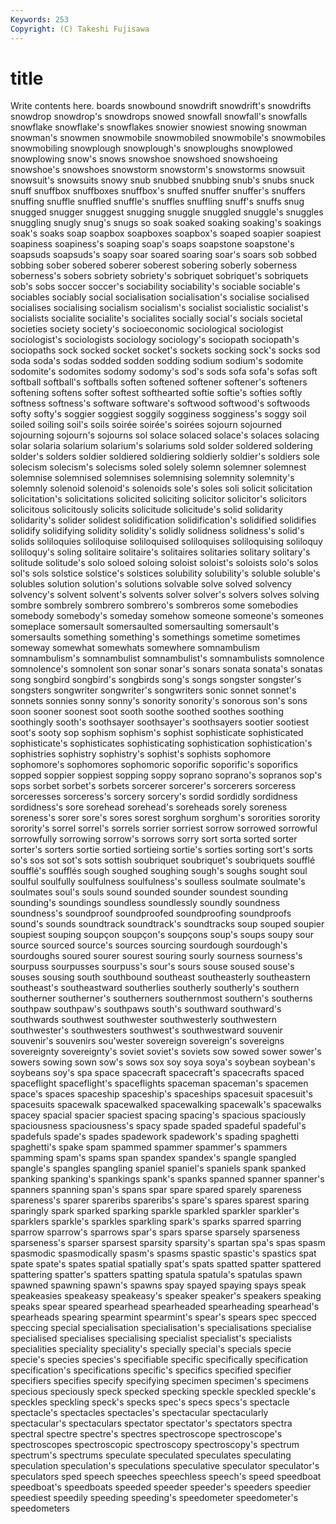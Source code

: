 ```yaml
---
Keywords: 253 
Copyright: (C) Takeshi Fujisawa
---
```


# title

Write contents here.
boards
snowbound snowdrift snowdrift's snowdrifts snowdrop snowdrop's snowdrops snowed snowfall snowfall's
snowfalls snowflake snowflake's snowflakes snowier snowiest snowing snowman snowman's snowmen
snowmobile snowmobiled snowmobile's snowmobiles snowmobiling snowplough snowplough's snowploughs snowplowed snowplowing
snow's snows snowshoe snowshoed snowshoeing snowshoe's snowshoes snowstorm snowstorm's snowstorms
snowsuit snowsuit's snowsuits snowy snub snubbed snubbing snub's snubs snuck
snuff snuffbox snuffboxes snuffbox's snuffed snuffer snuffer's snuffers snuffing snuffle
snuffled snuffle's snuffles snuffling snuff's snuffs snug snugged snugger snuggest
snugging snuggle snuggled snuggle's snuggles snuggling snugly snug's snugs so
soak soaked soaking soaking's soakings soak's soaks soap soapbox soapboxes
soapbox's soaped soapier soapiest soapiness soapiness's soaping soap's soaps soapstone
soapstone's soapsuds soapsuds's soapy soar soared soaring soar's soars sob
sobbed sobbing sober sobered soberer soberest sobering soberly soberness soberness's
sobers sobriety sobriety's sobriquet sobriquet's sobriquets sob's sobs soccer soccer's
sociability sociability's sociable sociable's sociables sociably social socialisation socialisation's socialise
socialised socialises socialising socialism socialism's socialist socialistic socialist's socialists socialite
socialite's socialites socially social's socials societal societies society society's socioeconomic
sociological sociologist sociologist's sociologists sociology sociology's sociopath sociopath's sociopaths sock
socked socket socket's sockets socking sock's socks sod soda soda's
sodas sodded sodden sodding sodium sodium's sodomite sodomite's sodomites sodomy
sodomy's sod's sods sofa sofa's sofas soft softball softball's softballs
soften softened softener softener's softeners softening softens softer softest softhearted
softie softie's softies softly softness softness's software software's softwood softwood's
softwoods softy softy's soggier soggiest soggily sogginess sogginess's soggy soil
soiled soiling soil's soils soirée soirée's soirées sojourn sojourned sojourning
sojourn's sojourns sol solace solaced solace's solaces solacing solar solaria
solarium solarium's solariums sold solder soldered soldering solder's solders soldier
soldiered soldiering soldierly soldier's soldiers sole solecism solecism's solecisms soled
solely solemn solemner solemnest solemnise solemnised solemnises solemnising solemnity solemnity's
solemnly solenoid solenoid's solenoids sole's soles soli solicit solicitation solicitation's
solicitations solicited soliciting solicitor solicitor's solicitors solicitous solicitously solicits solicitude
solicitude's solid solidarity solidarity's solider solidest solidification solidification's solidified solidifies
solidify solidifying solidity solidity's solidly solidness solidness's solid's solids soliloquies
soliloquise soliloquised soliloquises soliloquising soliloquy soliloquy's soling solitaire solitaire's solitaires
solitaries solitary solitary's solitude solitude's solo soloed soloing soloist soloist's
soloists solo's solos sol's sols solstice solstice's solstices solubility solubility's
soluble soluble's solubles solution solution's solutions solvable solve solved solvency
solvency's solvent solvent's solvents solver solver's solvers solves solving sombre
sombrely sombrero sombrero's sombreros some somebodies somebody somebody's someday somehow
someone someone's someones someplace somersault somersaulted somersaulting somersault's somersaults something
something's somethings sometime sometimes someway somewhat somewhats somewhere somnambulism somnambulism's
somnambulist somnambulist's somnambulists somnolence somnolence's somnolent son sonar sonar's sonars
sonata sonata's sonatas song songbird songbird's songbirds song's songs songster
songster's songsters songwriter songwriter's songwriters sonic sonnet sonnet's sonnets sonnies
sonny sonny's sonority sonority's sonorous son's sons soon sooner soonest
soot sooth soothe soothed soothes soothing soothingly sooth's soothsayer soothsayer's
soothsayers sootier sootiest soot's sooty sop sophism sophism's sophist sophisticate
sophisticated sophisticate's sophisticates sophisticating sophistication sophistication's sophistries sophistry sophistry's sophist's
sophists sophomore sophomore's sophomores sophomoric soporific soporific's soporifics sopped soppier
soppiest sopping soppy soprano soprano's sopranos sop's sops sorbet sorbet's
sorbets sorcerer sorcerer's sorcerers sorceress sorceresses sorceress's sorcery sorcery's sordid
sordidly sordidness sordidness's sore sorehead sorehead's soreheads sorely soreness soreness's
sorer sore's sores sorest sorghum sorghum's sororities sorority sorority's sorrel
sorrel's sorrels sorrier sorriest sorrow sorrowed sorrowful sorrowfully sorrowing sorrow's
sorrows sorry sort sorta sorted sorter sorter's sorters sortie sortied
sortieing sortie's sorties sorting sort's sorts so's sos sot sot's
sots sottish soubriquet soubriquet's soubriquets soufflé soufflé's soufflés sough soughed
soughing sough's soughs sought soul soulful soulfully soulfulness soulfulness's soulless
soulmate soulmate's soulmates soul's souls sound sounded sounder soundest sounding
sounding's soundings soundless soundlessly soundly soundness soundness's soundproof soundproofed soundproofing
soundproofs sound's sounds soundtrack soundtrack's soundtracks soup souped soupier soupiest
souping soupçon soupçon's soupçons soup's soups soupy sour source sourced
source's sources sourcing sourdough sourdough's sourdoughs soured sourer sourest souring
sourly sourness sourness's sourpuss sourpusses sourpuss's sour's sours souse soused
souse's souses sousing south southbound southeast southeasterly southeastern southeast's southeastward
southerlies southerly southerly's southern southerner southerner's southerners southernmost southern's southerns
southpaw southpaw's southpaws south's southward southward's southwards southwest southwester southwesterly
southwestern southwester's southwesters southwest's southwestward souvenir souvenir's souvenirs sou'wester sovereign
sovereign's sovereigns sovereignty sovereignty's soviet soviet's soviets sow sowed sower
sower's sowers sowing sown sow's sows sox soy soya soya's
soybean soybean's soybeans soy's spa space spacecraft spacecraft's spacecrafts spaced
spaceflight spaceflight's spaceflights spaceman spaceman's spacemen space's spaces spaceship spaceship's
spaceships spacesuit spacesuit's spacesuits spacewalk spacewalked spacewalking spacewalk's spacewalks spacey
spacial spacier spaciest spacing spacing's spacious spaciously spaciousness spaciousness's spacy
spade spaded spadeful spadeful's spadefuls spade's spades spadework spadework's spading
spaghetti spaghetti's spake spam spammed spammer spammer's spammers spamming spam's
spams span spandex spandex's spangle spangled spangle's spangles spangling spaniel
spaniel's spaniels spank spanked spanking spanking's spankings spank's spanks spanned
spanner spanner's spanners spanning span's spans spar spare spared sparely
spareness spareness's sparer spareribs spareribs's spare's spares sparest sparing sparingly
spark sparked sparking sparkle sparkled sparkler sparkler's sparklers sparkle's sparkles
sparkling spark's sparks sparred sparring sparrow sparrow's sparrows spar's spars
sparse sparsely sparseness sparseness's sparser sparsest sparsity sparsity's spartan spa's
spas spasm spasmodic spasmodically spasm's spasms spastic spastic's spastics spat
spate spate's spates spatial spatially spat's spats spatted spatter spattered
spattering spatter's spatters spatting spatula spatula's spatulas spawn spawned spawning
spawn's spawns spay spayed spaying spays speak speakeasies speakeasy speakeasy's
speaker speaker's speakers speaking speaks spear speared spearhead spearheaded spearheading
spearhead's spearheads spearing spearmint spearmint's spear's spears spec specced speccing
special specialisation specialisation's specialisations specialise specialised specialises specialising specialist specialist's
specialists specialities speciality speciality's specially special's specials specie specie's species
species's specifiable specific specifically specification specification's specifications specific's specifics specified
specifier specifiers specifies specify specifying specimen specimen's specimens specious speciously
speck specked specking speckle speckled speckle's speckles speckling speck's specks
spec's specs specs's spectacle spectacle's spectacles spectacles's spectacular spectacularly spectacular's
spectaculars spectator spectator's spectators spectra spectral spectre spectre's spectres spectroscope
spectroscope's spectroscopes spectroscopic spectroscopy spectroscopy's spectrum spectrum's spectrums speculate speculated
speculates speculating speculation speculation's speculations speculative speculator speculator's speculators sped
speech speeches speechless speech's speed speedboat speedboat's speedboats speeded speeder
speeder's speeders speedier speediest speedily speeding speeding's speedometer speedometer's speedometers

